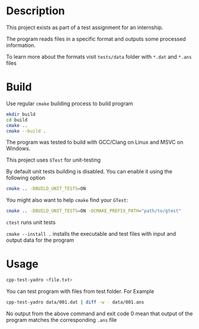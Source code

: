 # Description

This project exists as part of a test assignment for an internship.

The program reads files in a specific format and outputs some processed information.

To learn more about the formats visit `tests/data` folder with `*.dat` and `*.ans` files

# Build

Use regular `cmake` building process to build program

```bash
mkdir build
cd build
cmake ..
cmake --build .
```

The program was tested to build with GCC/Clang on Linux and MSVC on Windows.

This project uses `GTest` for unit-testing

By default unit tests building is disabled. You can enable it using the following option

```bash
cmake .. -DBUILD_UNIT_TESTS=ON
```

You might also want to help `cmake` find your `GTest`:

```bash
cmake .. -DBUILD_UNIT_TESTS=ON -DCMAKE_PREFIX_PATH="path/to/gtest"
```

`ctest` runs unit tests

`cmake --install .` installs the executable and test files with input and output data for the program

# Usage

```bash
cpp-test-yadro <file.txt>
```

You can test program with files from test folder. For Example

```bash
cpp-test-yadro data/001.dat | diff -w - data/001.ans
```

No output from the above command and exit code 0 mean that output of the program matches the corresponding `.ans` file